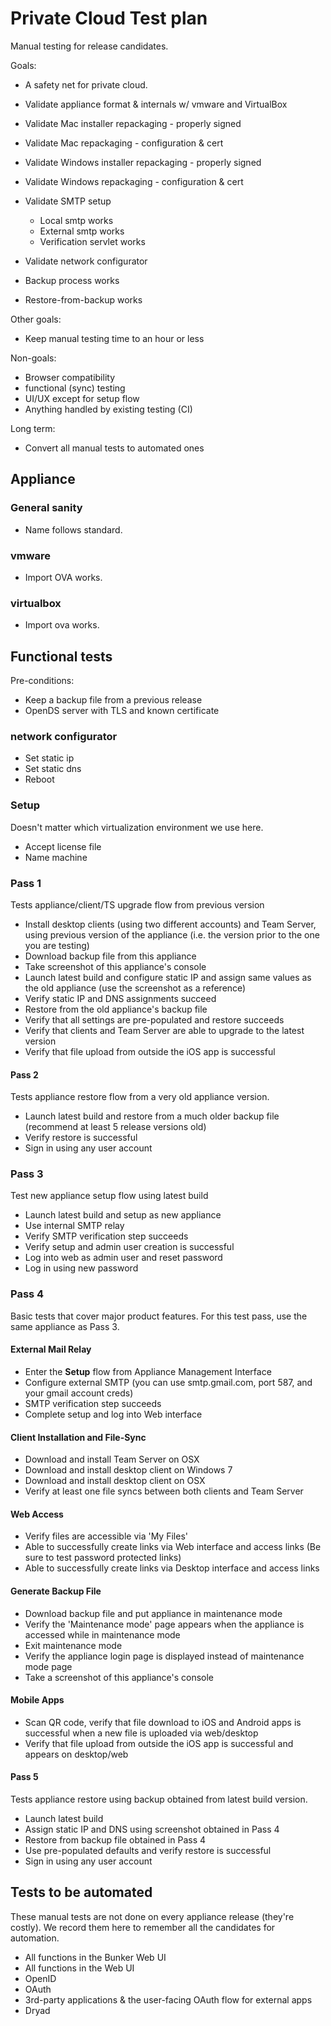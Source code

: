 # Private Cloud Test plan

Manual testing for release candidates.

Goals:

- A safety net for private cloud.

- Validate appliance format & internals w/ vmware and VirtualBox
- Validate Mac installer repackaging - properly signed
- Validate Mac repackaging - configuration & cert
- Validate Windows installer repackaging - properly signed
- Validate Windows repackaging - configuration & cert

- Validate SMTP setup
  - Local smtp works
  - External smtp works
  - Verification servlet works

- Validate network configurator

- Backup process works
- Restore-from-backup works

Other goals:

- Keep manual testing time to an hour or less

Non-goals:

- Browser compatibility
- functional (sync) testing
- UI/UX except for setup flow
- Anything handled by existing testing (CI)

Long term:

- Convert all manual tests to automated ones

## Appliance

### General sanity

- Name follows standard.

### vmware

- Import OVA works.

### virtualbox

- Import ova works.

## Functional tests

Pre-conditions:

- Keep a backup file from a previous release
- OpenDS server with TLS and known certificate

### network configurator

- Set static ip
- Set static dns
- Reboot

### Setup

Doesn't matter which virtualization environment we use here.

- Accept license file
- Name machine

### Pass 1

Tests appliance/client/TS upgrade flow from previous version

- Install desktop clients (using two different accounts) and Team Server, using previous version of
  the appliance (i.e. the version prior to the one you are testing)
- Download backup file from this appliance
- Take screenshot of this appliance's console
- Launch latest build and configure static IP and assign same values as the old appliance (use the
  screenshot as a reference)
- Verify static IP and DNS assignments succeed
- Restore from the old appliance's backup file
- Verify that all settings are pre-populated and restore succeeds
- Verify that clients and Team Server are able to upgrade to the latest version
- Verify that file upload from outside the iOS app is successful

#### Pass 2

Tests appliance restore flow from a very old appliance version.

- Launch latest build and restore from a much older backup file (recommend at least 5 release
  versions old)
- Verify restore is successful
- Sign in using any user account

### Pass 3

Test new appliance setup flow using latest build

- Launch latest build and setup as new appliance
- Use internal SMTP relay
- Verify SMTP verification step succeeds
- Verify setup and admin user creation is successful
- Log into web as admin user and reset password
- Log in using new password

### Pass 4

Basic tests that cover major product features. For this test pass, use the same appliance as Pass
3.

#### External Mail Relay

- Enter the **Setup** flow from Appliance Management Interface
- Configure external SMTP (you can use smtp.gmail.com, port 587, and your gmail account creds)
- SMTP verification step succeeds
- Complete setup and log into Web interface

#### Client Installation and File-Sync

- Download and install Team Server on OSX
- Download and install desktop client on Windows 7
- Download and install desktop client on OSX
- Verify at least one file syncs between both clients and Team Server

#### Web Access

- Verify files are accessible via 'My Files'
- Able to successfully create links via Web interface and access links (Be sure to test password
  protected links)
- Able to successfully create links via Desktop interface and access links

#### Generate Backup File

- Download backup file and put appliance in maintenance mode
- Verify the 'Maintenance mode' page appears when the appliance is accessed while in maintenance
  mode
- Exit maintenance mode
- Verify the appliance login page is displayed instead of maintenance mode page
- Take a screenshot of this appliance's console

#### Mobile Apps

- Scan QR code, verify that file download to iOS and Android apps is successful when a new file is
  uploaded via web/desktop
- Verify that file upload from outside the iOS app is successful and appears on desktop/web

#### Pass 5

Tests appliance restore using backup obtained from latest build version.

- Launch latest build
- Assign static IP and DNS using screenshot obtained in Pass 4
- Restore from backup file obtained in Pass 4
- Use pre-populated defaults and verify restore is successful
- Sign in using any user account


## Tests to be automated

These manual tests are not done on every appliance release (they're costly). We record them here to
remember all the candidates for automation.

- All functions in the Bunker Web UI
- All functions in the Web UI
- OpenID
- OAuth
- 3rd-party applications & the user-facing OAuth flow for external apps
- Dryad
